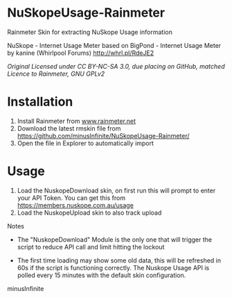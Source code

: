 # NuSkopeUsage-Rainmeter
Rainmeter Skin for extracting NuSkope Usage information

NuSkope - Internet Usage Meter based on BigPond - Internet Usage Meter by kanine (Whirlpool Forums) http://whrl.pl/RdeJE2

_Original Licensed under CC BY-NC-SA 3.0, due placing on GitHub, matched Licence to Rainmeter, GNU GPLv2_

# Installation
1) Install Rainmeter from www.rainmeter.net
2) Download the latest rmskin file from https://github.com/minusInfinite/NuSkopeUsage-Rainmeter/
3) Open the file in Explorer to automatically import

# Usage
1) Load the NuskopeDownload skin, on first run this will prompt to enter your API Token. You can get this from https://members.nuskope.com.au/usage
2) Load the NuskopeUpload skin to also track upload

Notes
- The "NuskopeDownload" Module is the only one that will trigger the script to reduce API call and limit hitting the lockout 

- The first time loading may show some old data, this will be refreshed in 60s if the script is functioning correctly. The Nuskope Usage API is polled every 15 minutes with the default skin configuration.

minusInfinite
